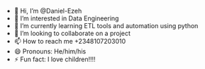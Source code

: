 - 👋 Hi, I’m @Daniel-Ezeh
- 👀 I’m interested in Data Engineering
- 🌱 I’m currently learning ETL tools and automation using python
- 💞️ I’m looking to collaborate on a project
- 📫 How to reach me +2348107203010
- 😄 Pronouns: He/him/his
- ⚡ Fun fact: I love children!!!!

<!---
Daniel-Ezeh/Daniel-Ezeh is a ✨ special ✨ repository because its `README.md` (this file) appears on your GitHub profile.
You can click the Preview link to take a look at your changes.
--->
